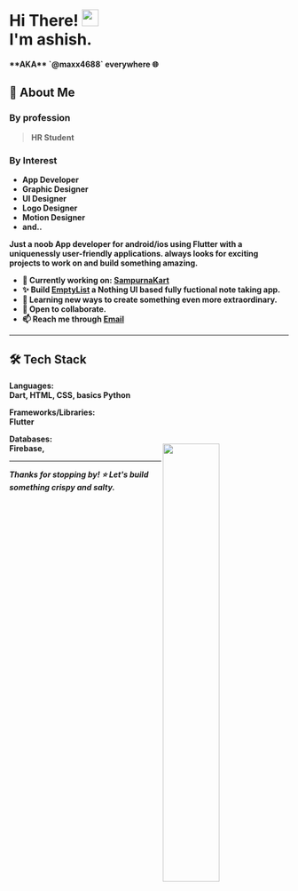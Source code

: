 <h1 align=left><b>Hi There! <img src="https://user-images.githubusercontent.com/80586983/170262939-814e2ea9-1881-4d16-9acd-fbc92a3c359a.gif" width="30px"><br>I'm ashish.</h1>
**AKA** `@maxx4688` everywhere 🌐


## 🚀 About Me
### By profession
> HR Student

### By Interest
- App Developer
- Graphic Designer
- UI Designer
- Logo Designer
- Motion Designer
- and..

Just a noob **App developer** for android/ios using Flutter with a uniquenessly user-friendly applications. always looks for exciting projects to work on and build something amazing.

- 🔭 Currently working on: [SampurnaKart](https://play.google.com/store/apps/details?id=com.sampurnakart.sampurna&pcampaignid=web_share)
- ✨ Build [EmptyList](https://github.com/maxx4688/EmptyList) a Nothing UI based fully fuctional note taking app. 
- 🌱 Learning new ways to create something even more extraordinary.
- 👯 Open to collaborate.
- 📫 Reach me through [Email](mailto:alexmaxx8055@gmail.com)

---

## 🛠️ Tech Stack

**Languages**:\
Dart, HTML, CSS, basics Python

**Frameworks/Libraries**:\
Flutter

**Databases**:\
Firebase,
<img align="right" width="45%" src="https://github-readme-streak-stats.herokuapp.com/?user=maxx4688&theme=vision-friendly-dark">

---
*Thanks for stopping by! ⭐ Let's build something crispy and salty.*

